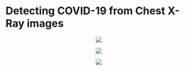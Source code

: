 # Detecting COVID-19 from Chest X-Ray images


<p align="center">
  <img src="https://github.com/MKSK22/Detecting_Covid19_fromChestXrays/blob/main/covid_samples.png"/>
</p>


<p align="center">
  <img src="https://github.com/MKSK22/Detecting_Covid19_fromChestXrays/blob/main/pred.png"/>
</p>

<p align="center">
  <img src="https://github.com/MKSK22/Detecting_Covid19_fromChestXrays/blob/main/pred2.png"/>
</p>

